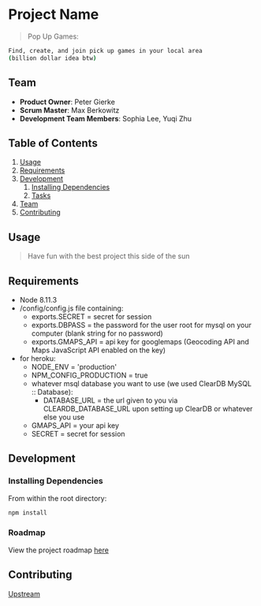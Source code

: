 # Project Name

> Pop Up Games:

```sh
Find, create, and join pick up games in your local area
(billion dollar idea btw)
```

## Team

- **Product Owner**: Peter Gierke
- **Scrum Master**: Max Berkowitz
- **Development Team Members**: Sophia Lee, Yuqi Zhu

## Table of Contents

1.  [Usage](#Usage)
1.  [Requirements](#requirements)
1.  [Development](#development)
    1.  [Installing Dependencies](#installing-dependencies)
    1.  [Tasks](#tasks)
1.  [Team](#team)
1.  [Contributing](#contributing)

## Usage

> Have fun with the best project this side of the sun

## Requirements

- Node 8.11.3
- /config/config.js file containing:
  - exports.SECRET = secret for session
  - exports.DBPASS = the password for the user root for mysql on your computer (blank string for no password)
  - exports.GMAPS_API = api key for googlemaps (Geocoding API and Maps JavaScript API enabled on the key)
- for heroku:
  - NODE_ENV = 'production'
  - NPM_CONFIG_PRODUCTION = true
  - whatever msql database you want to use (we used ClearDB MySQL :: Database):
    - DATABASE_URL = the url given to you via CLEARDB_DATABASE_URL upon setting up ClearDB or whatever else you use
  - GMAPS_API = your api key
  - SECRET = secret for session

## Development

### Installing Dependencies

From within the root directory:

```sh
npm install
```

### Roadmap

View the project roadmap [here](https://github.com/BlastOffInc/Pop-Up-Games/pulls)

## Contributing

[Upstream](https://github.com/BlastOffInc/Pop-Up-Games)
